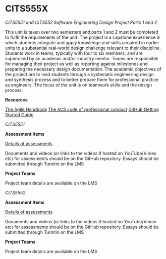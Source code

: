 # CITS555X

*CITS5551 and CITS552 Software Engineering Design Project Parts 1 and 2*

This unit is taken over two semesters and parts 1 and 2 must be completed to fulfil the requirements of the unit. The project is a capstone experience in which students integrate and apply knowledge and skills acquired in earlier units to a substantial real-world design challenge relevant to their discipline. Students work in teams, typically with four to six members, and are supervised by an academic and/or industry mentor. Teams are responsible for managing their project as well as reporting against milestones and preparing the necessary design documentation. The academic objectives of the project are to lead students through a systematic engineering design and synthesis process and to better prepare them for professional practice as engineers. The focus of the unit is on teamwork skills and the design process.

**Resources**

[The Agile Handbook](http://agilehandbook.com) 
[The ACS code of professional conduct](https://www.acs.org.au/content/dam/acs/acs-documents/Code-of-Ethics.pdf) 
[GitHub Getting Started Guide](https://docs.github.com/en/github/getting-started-with-github) 

*CITS5551*

**Assessment Items**

[Details of assessments](https://github.com/uwacsp/CITS555X/blob/master/CITS5551Assessment.md)

Documents and videos (or links to the videos if hosted on YouTube/Vimeo etc) for assessments should be on the GitHub repository. 
Essays should be submitted through Turnitin on the LMS

**Project Teams**

Project team details are available on the LMS


*CITS5552*

**Assessment Items**

[Details of assessments](https://github.com/uwacsp/CITS555X/blob/master/CITS5552Assessment.md)

Documents and videos (or links to the videos if hosted on YouTube/Vimeo etc) for assessments should be on the GitHub repository. 
Essays should be submitted through Turnitin on the LMS

**Project Teams**

Project team details are available on the LMS

